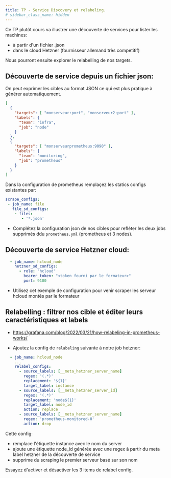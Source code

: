 ```yaml
---
title: TP - Service Discovery et relabeling.
# sidebar_class_name: hidden
---
```


Ce TP plutôt cours va illustrer une découverte de services pour lister les machines:

- à partir d'un fichier .json
- dans le cloud Hetzner (fournisseur allemand très competitif)

Nous pourront ensuite explorer le relabelling de nos targets.


## Découverte de service depuis un fichier json:

On peut exprimer les cibles au format JSON ce qui est plus pratique à générer automatiquement.

```json
[
  {
    "targets": [ "monserveur:port", "monserveur2:port" ],
    "labels": {
      "team": "infra",
      "job": "node"
    }
  },
  {
    "targets": [ "monserveurprometheus:9090" ],
    "labels": {
      "team": "monitoring",
      "job": "prometheus"
    }
  }
]
```

Dans la configuration de prometheus remplaçez les statics configs existantes par:

```yaml
scrape_configs:
 - job_name: file
   file_sd_configs:
    - files:
       - '*.json'
```

- Complétez la configuration json de nos cibles pour refléter les deux jobs supprimés ddu `prometheus.yml` (prometheus et 3 nodes).

## Découverte de service Hetzner cloud:

```yaml
  - job_name: hcloud_node
    hetzner_sd_configs:
      - role: "hcloud"
        bearer_token: "<token fourni par le formateur>"
        port: 9100
```

- Utilisez cet exemple de configuration pour venir scraper les serveur hcloud montés par le formateur


## Relabelling : filtrer nos cible et éditer leurs caractéristiques et labels


- https://grafana.com/blog/2022/03/21/how-relabeling-in-prometheus-works/

- Ajoutez la config de `relabeling` suivante à notre job hetzner:

```yaml
  - job_name: hcloud_node
    ...
    relabel_configs:
      - source_labels: [__meta_hetzner_server_name]
        regex: '(.*)'
        replacement: '${1}'
        target_label: instance
      - source_labels: [__meta_hetzner_server_id]
        regex: '(.*)'
        replacement: 'node${1}'
        target_label: node_id
        action: replace
      - source_labels: [__meta_hetzner_server_name]
        regex: 'prometheus-monitored-0'
        action: drop
```

Cette config:
  - remplace l'étiquette instance avec le nom du server
  - ajoute une étiquette node_id générée avec une regex à partir du meta label hetzner de la découverte de service
  - supprime du scraping le premier serveur basé sur son nom

Essayez d'activer et désactiver les 3 items de relabel config.